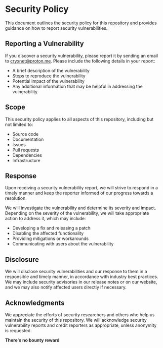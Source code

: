 # Security Policy

This document outlines the security policy for this repository and provides guidance on how to report security vulnerabilities.

## Reporting a Vulnerability

If you discover a security vulnerability, please report it by sending an email to [cryxnet@proton.me](mailto:cryxnet@proton.me). Please include the following details in your report:

- A brief description of the vulnerability
- Steps to reproduce the vulnerability
- Potential impact of the vulnerability
- Any additional information that may be helpful in addressing the vulnerability

## Scope

This security policy applies to all aspects of this repository, including but not limited to:

- Source code
- Documentation
- Issues
- Pull requests
- Dependencies
- Infrastructure

## Response

Upon receiving a security vulnerability report, we will strive to respond in a timely manner and keep the reporter informed of our progress towards a resolution.

We will investigate the vulnerability and determine its severity and impact. Depending on the severity of the vulnerability, we will take appropriate action to address it, which may include:

- Developing a fix and releasing a patch
- Disabling the affected functionality
- Providing mitigations or workarounds
- Communicating with users about the vulnerability

## Disclosure

We will disclose security vulnerabilities and our response to them in a responsible and timely manner, in accordance with industry best practices. We may include security advisories in our release notes or on our website, and we may also notify affected users directly if necessary.

## Acknowledgments

We appreciate the efforts of security researchers and others who help us maintain the security of this repository. We will acknowledge security vulnerability reports and credit reporters as appropriate, unless anonymity is requested.

**There's no bounty reward**
